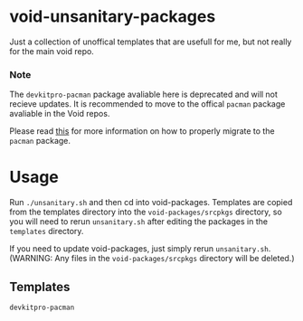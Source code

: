 # void-unsanitary-packages
Just a collection of unoffical templates that are usefull for me, but not really for the main void repo.

### Note
The `devkitpro-pacman` package avaliable here is deprecated and will not recieve updates. It is recommended to move to the offical `pacman` package avaliable in the Void repos.

Please read [this](https://devkitpro.org/viewtopic.php?f=25&t=8847) for more information on how to properly migrate to the `pacman` package.

# Usage
Run `./unsanitary.sh` and then cd into void-packages. Templates are copied from the templates directory into the `void-packages/srcpkgs` directory, so you will need to rerun `unsanitary.sh` after editing the packages in the `templates` directory.

If you need to update void-packages, just simply rerun `unsanitary.sh`. (WARNING: Any files in the `void-packages/srcpkgs` directory will be deleted.)

## Templates
```
devkitpro-pacman
```
